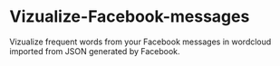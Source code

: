 # Vizualize-Facebook-messages
Vizualize frequent words from your Facebook messages in wordcloud imported from JSON generated by Facebook.
